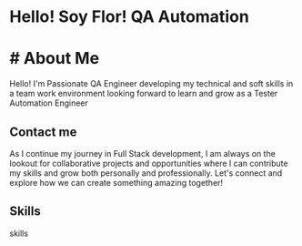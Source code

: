 # Hello! Soy Flor! QA Automation
# # About Me
Hello! I'm Passionate QA Engineer developing my technical and soft skills in a team work environment looking forward to learn and grow as a Tester Automation Engineer
## Contact me
As I continue my journey in Full Stack development, I am always on the lookout for collaborative projects and opportunities where I can contribute my skills and grow both personally and professionally. Let's connect and explore how we can create something amazing together!
## Skills
skills
